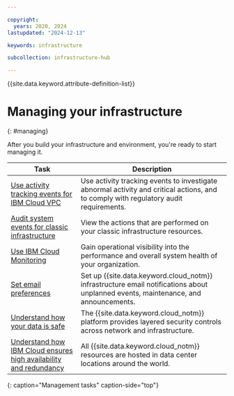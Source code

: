 ```yaml
---

copyright:
  years: 2020, 2024
lastupdated: "2024-12-13"

keywords: infrastructure

subcollection: infrastructure-hub

---
```


{{site.data.keyword.attribute-definition-list}}

# Managing your infrastructure
{: #managing}

After you build your infrastructure and environment, you're ready to start managing it.

| Task | Description |
|--------|---------------|
| [Use activity tracking events for IBM Cloud VPC](/docs/vpc?topic=vpc-at_events) | Use activity tracking events to investigate abnormal activity and critical actions, and to comply with regulatory audit requirements. |
| [Audit system events for classic infrastructure](/docs/account?topic=account-audit-log) | View the actions that are performed on your classic infrastructure resources. |
| [Use IBM Cloud Monitoring](/docs/monitoring?topic=monitoring-getting-started) | Gain operational visibility into the performance and overall system health of your organization. |
| [Set email preferences](/docs/account?topic=account-email-prefs) | Set up {{site.data.keyword.cloud_notm}} infrastructure email notifications about unplanned events, maintenance, and announcements.  |
| [Understand how your data is safe](/docs/overview?topic=overview-security) | The {{site.data.keyword.cloud_notm}} platform provides layered security controls across network and infrastructure. |
| [Understand how IBM Cloud ensures high availability and redundancy](/docs/resiliency?topic=resiliency-ha-redundancy) | All {{site.data.keyword.cloud_notm}} resources are hosted in data center locations around the world. |
{: caption="Management tasks" caption-side="top"}

